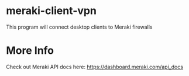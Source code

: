 # meraki-client-vpn
This program will connect desktop clients to Meraki firewalls

# More Info
Check out Meraki API docs here: https://dashboard.meraki.com/api_docs
